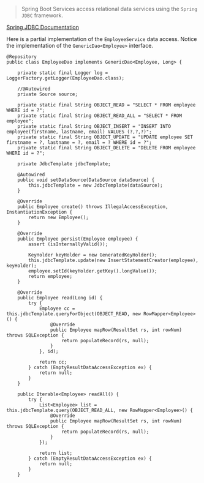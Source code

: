 > Spring Boot Services access relational data services using the `Spring JDBC` framework. 

[Spring JDBC Documentation](http://docs.spring.io/spring-framework/docs/current/spring-framework-reference/html/jdbc.html)

Here is a partial implementation of the `EmployeeService` data access. Notice the implementation of the `GenericDao<Employee>` interface. 

    @Repository
    public class EmployeeDao implements GenericDao<Employee, Long> {
    
    	private static final Logger log = LoggerFactory.getLogger(EmployeeDao.class);
    
    	//@Autowired
    	private Source source;
    
    	private static final String OBJECT_READ = "SELECT * FROM employee WHERE id = ?";
    	private static final String OBJECT_READ_ALL = "SELECT * FROM employee";
    	private static final String OBJECT_INSERT = "INSERT INTO employee(firstname, lastname, email) VALUES (?,?,?)";
    	private static final String OBJECT_UPDATE = "UPDATE employee SET firstname = ?, lastname = ?, email = ? WHERE id = ?";
    	private static final String OBJECT_DELETE = "DELETE FROM employee WHERE id = ?";
    
    	private JdbcTemplate jdbcTemplate;
    
    	@Autowired
    	public void setDataSource(DataSource dataSource) {
    		this.jdbcTemplate = new JdbcTemplate(dataSource);
    	}
    
    	@Override
    	public Employee create() throws IllegalAccessException, InstantiationException {
    		return new Employee();
    	}
    
    	@Override
    	public Employee persist(Employee employee) {
    		assert (isInternallyValid());
    
    		KeyHolder keyHolder = new GeneratedKeyHolder();
    		this.jdbcTemplate.update(new InsertStatementCreator(employee), keyHolder);
    		employee.setId(keyHolder.getKey().longValue());
    		return employee;
    	}
    
    	@Override
    	public Employee read(Long id) {
    		try {
    			Employee cc = this.jdbcTemplate.queryForObject(OBJECT_READ, new RowMapper<Employee>() {
    				@Override
    				public Employee mapRow(ResultSet rs, int rowNum) throws SQLException {
    					return populateRecord(rs, null);
    				}
    			}, id);
    
    			return cc;
    		} catch (EmptyResultDataAccessException ex) {
    			return null;
    		}
    	}
    
    	public Iterable<Employee> readAll() {
    		try {
    			List<Employee> list = this.jdbcTemplate.query(OBJECT_READ_ALL, new RowMapper<Employee>() {
    				@Override
    				public Employee mapRow(ResultSet rs, int rowNum) throws SQLException {
    					return populateRecord(rs, null);
    				}
    			});
    
    			return list;
    		} catch (EmptyResultDataAccessException ex) {
    			return null;
    		}
    	}
